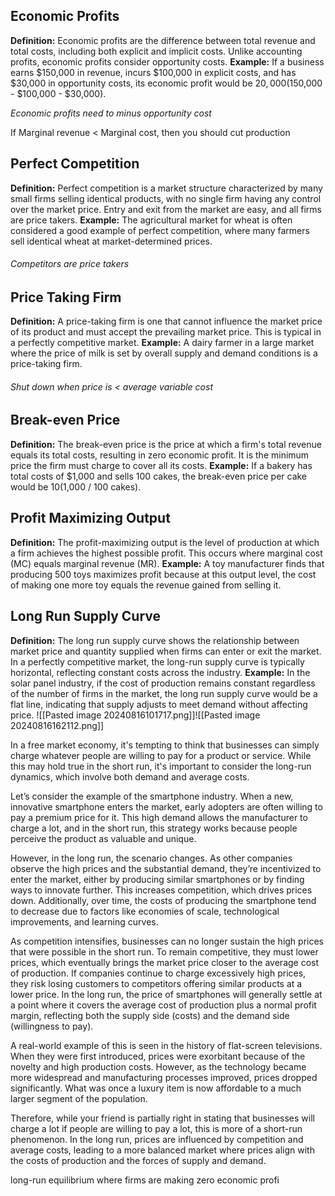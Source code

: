 ## Economic Profits
**Definition:** Economic profits are the difference between total revenue and total costs, including both explicit and implicit costs. Unlike accounting profits, economic profits consider opportunity costs.
**Example:** If a business earns $150,000 in revenue, incurs $100,000 in explicit costs, and has $30,000 in opportunity costs, its economic profit would be $20,000 ($150,000 - $100,000 - $30,000).

*Economic profits need to minus opportunity cost*

If Marginal revenue < Marginal cost, then you should cut production
 
## Perfect Competition
**Definition:** Perfect competition is a market structure characterized by many small firms selling identical products, with no single firm having any control over the market price. Entry and exit from the market are easy, and all firms are price takers.
**Example:** The agricultural market for wheat is often considered a good example of perfect competition, where many farmers sell identical wheat at market-determined prices.

###### Competitors are price takers
## Price Taking Firm
**Definition:** A price-taking firm is one that cannot influence the market price of its product and must accept the prevailing market price. This is typical in a perfectly competitive market.
**Example:** A dairy farmer in a large market where the price of milk is set by overall supply and demand conditions is a price-taking firm.

###### Shut down when price is < average variable cost


## Break-even Price
**Definition:** The break-even price is the price at which a firm's total revenue equals its total costs, resulting in zero economic profit. It is the minimum price the firm must charge to cover all its costs.
**Example:** If a bakery has total costs of $1,000 and sells 100 cakes, the break-even price per cake would be $10 ($1,000 / 100 cakes).

## Profit Maximizing Output
**Definition:** The profit-maximizing output is the level of production at which a firm achieves the highest possible profit. This occurs where marginal cost (MC) equals marginal revenue (MR).
**Example:** A toy manufacturer finds that producing 500 toys maximizes profit because at this output level, the cost of making one more toy equals the revenue gained from selling it.

## Long Run Supply Curve
**Definition:** The long run supply curve shows the relationship between market price and quantity supplied when firms can enter or exit the market. In a perfectly competitive market, the long-run supply curve is typically horizontal, reflecting constant costs across the industry.
**Example:** In the solar panel industry, if the cost of production remains constant regardless of the number of firms in the market, the long run supply curve would be a flat line, indicating that supply adjusts to meet demand without affecting price.
![[Pasted image 20240816101717.png]]![[Pasted image 20240816162112.png]]


In a free market economy, it's tempting to think that businesses can simply charge whatever people are willing to pay for a product or service. While this may hold true in the short run, it's important to consider the long-run dynamics, which involve both demand and average costs.

Let’s consider the example of the smartphone industry. When a new, innovative smartphone enters the market, early adopters are often willing to pay a premium price for it. This high demand allows the manufacturer to charge a lot, and in the short run, this strategy works because people perceive the product as valuable and unique.

However, in the long run, the scenario changes. As other companies observe the high prices and the substantial demand, they’re incentivized to enter the market, either by producing similar smartphones or by finding ways to innovate further. This increases competition, which drives prices down. Additionally, over time, the costs of producing the smartphone tend to decrease due to factors like economies of scale, technological improvements, and learning curves.

As competition intensifies, businesses can no longer sustain the high prices that were possible in the short run. To remain competitive, they must lower prices, which eventually brings the market price closer to the average cost of production. If companies continue to charge excessively high prices, they risk losing customers to competitors offering similar products at a lower price. In the long run, the price of smartphones will generally settle at a point where it covers the average cost of production plus a normal profit margin, reflecting both the supply side (costs) and the demand side (willingness to pay).

A real-world example of this is seen in the history of flat-screen televisions. When they were first introduced, prices were exorbitant because of the novelty and high production costs. However, as the technology became more widespread and manufacturing processes improved, prices dropped significantly. What was once a luxury item is now affordable to a much larger segment of the population.

Therefore, while your friend is partially right in stating that businesses will charge a lot if people are willing to pay a lot, this is more of a short-run phenomenon. In the long run, prices are influenced by competition and average costs, leading to a more balanced market where prices align with the costs of production and the forces of supply and demand.

long-run equilibrium where firms are making zero economic profi